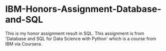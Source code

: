 # IBM-Honors-Assignment-Database-and-SQL
This is my honor assignment result in SQL.
This assignment is from 'Database and SQL for Data Science with Python' which is a course from IBM via Coursera.
